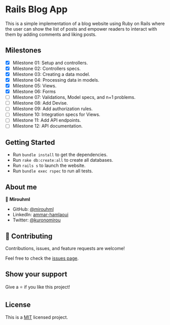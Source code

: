 # Rails Blog App

This is a simple implementation of a blog website using Ruby on Rails where the user can show the list of posts and empower readers to interact with them by adding comments and liking posts.


## Milestones

- [X] Milestone 01: Setup and controllers.
- [X] Milestone 02: Controllers specs.
- [X] Milestone 03: Creating a data model.
- [X] Milestone 04: Processing data in models.
- [X] Milestone 05: Views.
- [X] Milestone 06: Forms
- [ ] Milestone 07: Validations, Model specs, and n+1 problems.
- [ ] Milestone 08: Add Devise.
- [ ] Milestone 09: Add authorization rules.
- [ ] Milestone 10: Integration specs for Views.
- [ ] Milestone 11: Add API endpoints.
- [ ] Milestone 12: API documentation.

## Getting Started

- Run `bundle install` to get the dependencies.
- Run `rake db:create:all` to create all databases.
- Run `rails s` to launch the website.
- Run `bundle exec rspec` to run all tests.

## About me

👤 **Mirouhml**

- GitHub: [@mirouhml](https://github.com/mirouhml)
- LinkedIn: [ammar-hamlaoui](https://www.linkedin.com/in/ammar-hamlaoui-514909189/)
- Twitter: [@kuronomirou](https://twitter.com/kuronomirou)

## 🤝 Contributing

Contributions, issues, and feature requests are welcome!

Feel free to check the [issues page](../../issues/).

## Show your support

Give a ⭐️ if you like this project!

## License

This is a [MIT](./LICENSE) licensed project.
